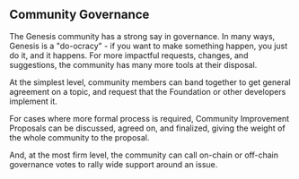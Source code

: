 <h2>Community Governance</h2>
<p>The Genesis community has a strong say in governance. In many ways, Genesis is a "do-ocracy" - if you want to make something happen, you just do it, and it happens. For more impactful requests, changes, and suggestions, the community has many more tools at their disposal.</p>
<p>At the simplest level, community members can band together to get general agreement on a topic, and request that the Foundation or other developers implement it.</p>
<p>For cases where more formal process is required, Community Improvement Proposals can be discussed, agreed on, and finalized, giving the weight of the whole community to the proposal.</p>
<p>And, at the most firm level, the community can call on-chain or off-chain governance votes to rally wide support around an issue.</p>